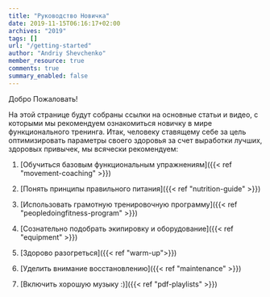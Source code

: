 ```yaml
---
title: "Руководство Новичка"
date: 2019-11-15T06:16:17+02:00
archives: "2019"
tags: []
url: "/getting-started"
author: "Andriy Shevchenko"
member_resource: true
comments: true
summary_enabled: false
---
```


Добро Пожаловать!

На этой странице будут собраны cсылки на основные статьи и видео,
с которыми мы рекомендуем ознакомиться новичку в мире функционального
тренинга. Итак, человеку ставящему себе за цель оптимизировать параметры
своего здоровья за счет выработки лучших, здоровых привычек, мы всячески
рекомендуем:

<!--1. Осознать все основные факторы здоровья-->

1. [Обучиться базовым функциональным упражнениям]({{< ref "movement-coaching" >}})

2. [Понять принципы правильного питания]({{< ref "nutrition-guide" >}})

3. [Использовать грамотную тренировочную программу]({{< ref "peopledoingfitness-program" >}})

4. [Сознательно подобрать экипировку и оборудование]({{< ref "equipment" >}})

4. [Здорово разогреться]({{< ref "warm-up">}})

5. [Уделить внимание восстановлению]({{< ref "maintenance" >}})

6. [Включить хорошую музыку :)]({{< ref "pdf-playlists" >}})

<!--Отслеживать прогресс-->



